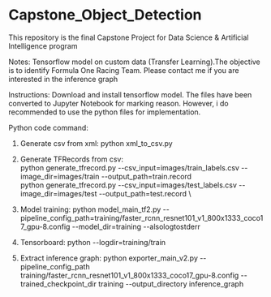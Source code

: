 # Capstone_Object_Detection
This repository is the final Capstone Project for Data Science & Artificial Intelligence program

Notes: Tensorflow model on custom data (Transfer Learning).The objective is to identify Formula One Racing Team. Please contact me if you are interested in the inference graph

Instructions: Download and install tensorflow model. The files have been converted to Jupyter Notebook for marking reason. However, i do recommended to use the python files for implementation.

Python code command: 

1. Generate csv from xml:
python xml_to_csv.py

2. Generate TFRecords from csv: \
python generate_tfrecord.py --csv_input=images/train_labels.csv --image_dir=images/train --output_path=train.record \
python generate_tfrecord.py --csv_input=images/test_labels.csv --image_dir=images/test --output_path=test.record \

3. Model training:
python model_main_tf2.py --pipeline_config_path=training/faster_rcnn_resnet101_v1_800x1333_coco17_gpu-8.config --model_dir=training --alsologtostderr

4. Tensorboard: 
python --logdir=training/train

5. Extract inference graph:
python exporter_main_v2.py --pipeline_config_path training/faster_rcnn_resnet101_v1_800x1333_coco17_gpu-8.config --trained_checkpoint_dir training --output_directory inference_graph


